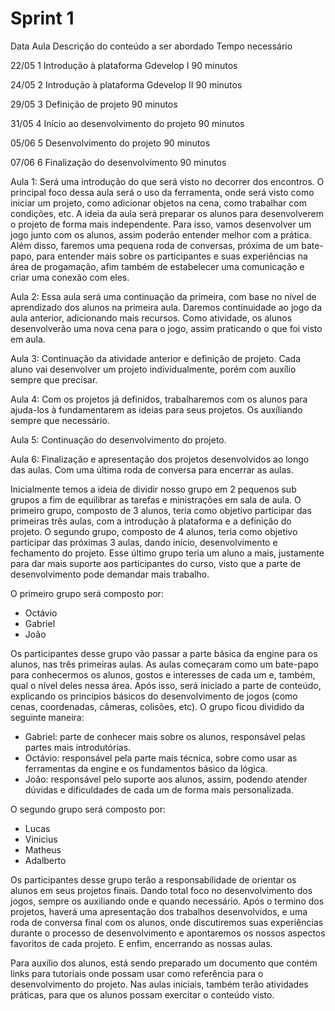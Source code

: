 # Sprint 1


Data	Aula	Descrição do conteúdo a ser abordado	Tempo necessário

22/05	1	Introdução à plataforma Gdevelop I	90 minutos

24/05	2	Introdução à plataforma Gdevelop II	90 minutos

29/05	3	Definição de projeto	90 minutos

31/05	4	Início ao desenvolvimento do projeto	90 minutos

05/06	5	Desenvolvimento do projeto	90 minutos

07/06	6	Finalização do desenvolvimento	90 minutos


Aula 1: Será uma introdução do que será visto no decorrer dos encontros. O principal foco dessa aula será o uso da ferramenta, onde será visto como iniciar um projeto, como adicionar objetos na cena, como trabalhar com condições, etc. A ideia da aula será preparar os alunos para desenvolverem o projeto de forma mais independente. Para isso, vamos desenvolver um jogo junto com os alunos, assim poderão entender melhor com a prática. Além disso, faremos uma pequena roda de conversas, próxima de um bate-papo, para entender mais sobre os participantes e suas experiências na área de progamação, afim também de estabelecer uma comunicação e criar uma conexão com eles.

Aula 2: Essa aula será uma continuação da primeira, com base no nível de aprendizado dos alunos na primeira aula. Daremos continuidade ao jogo da aula anterior, adicionando mais recursos. Como atividade, os alunos desenvolverão uma nova cena para o jogo, assim praticando o que foi visto em aula.

Aula 3: Continuação da atividade anterior e definição de projeto. Cada aluno vai desenvolver um projeto individualmente, porém com auxílio sempre que precisar. 

Aula 4: Com os projetos já definidos, trabalharemos com os alunos para ajuda-los à fundamentarem as ideias para seus projetos. Os auxíliando sempre que necessário.

Aula 5: Continuação do desenvolvimento do projeto.

Aula 6: Finalização e apresentação dos projetos desenvolvidos ao longo das aulas. Com uma última roda de conversa para encerrar as aulas.

Inicialmente temos a ideia de dividir nosso grupo em 2 pequenos sub grupos a fim de equilibrar as tarefas e ministrações em sala de aula. O primeiro grupo, composto de 3 alunos, teria como objetivo participar das primeiras três aulas, com a introdução à plataforma e a definição do projeto. O segundo grupo, composto de 4 alunos, teria como objetivo participar das próximas 3 aulas, dando início, desenvolvimento e fechamento do projeto. Esse último grupo teria um aluno a mais, justamente para dar mais suporte aos participantes do curso, visto que a parte de desenvolvimento pode demandar mais trabalho. 

O primeiro grupo será composto por:
- Octávio
- Gabriel
- João

Os participantes desse grupo vão passar a parte básica da engine para os alunos, nas três primeiras aulas. As aulas começaram como um bate-papo para conhecermos os alunos, gostos e interesses de cada um e, também, qual o nível deles nessa área. Após isso, será iniciado a parte de conteúdo, explicando os princípios básicos do desenvolvimento de jogos (como cenas, coordenadas, câmeras, colisões, etc).
O grupo ficou dividido da seguinte maneira: 
- Gabriel: parte de conhecer mais sobre os alunos, responsável pelas partes mais introdutórias.
- Octávio: responsável pela parte mais técnica, sobre como usar as ferramentas da engine e os fundamentos básico da lógica.
- João: responsável pelo suporte aos alunos, assim, podendo atender dúvidas e dificuldades de cada um de forma mais personalizada.

O segundo grupo será composto por: 
- Lucas
- Vinicius
- Matheus
- Adalberto

Os participantes desse grupo terão a responsabilidade de orientar os alunos em seus projetos finais. Dando total foco no desenvolvimento dos jogos, sempre os auxiliando onde e quando necessário. Após o termino dos projetos, haverá uma apresentação dos trabalhos desenvolvidos, e uma roda de conversa final com os alunos, onde discutiremos suas experiências durante o processo de desenvolvimento e apontaremos os nossos aspectos favoritos de cada projeto. E enfim, encerrando as nossas aulas.

Para auxílio dos alunos, está sendo preparado um documento que contém links para tutoriais onde possam usar como referência para o desenvolvimento do projeto. 
Nas aulas iniciais, também terão atividades práticas, para que os alunos possam exercitar o conteúdo visto.
